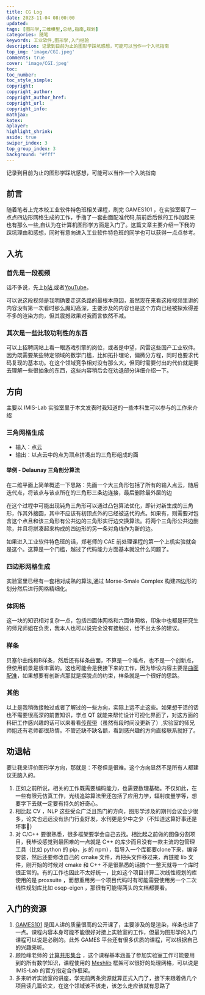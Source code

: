 ```yaml
---
title: CG Log
date: 2023-11-04 08:00:00
updated:
tags: [图形学,三维模型,总结,指南,规划]
categories: 随笔
keywords: 工业软件,图形学,入门经验
description: 记录到目前为止的图形学踩坑感想，可能可以当作一个入坑指南
top_img: 'image/CGI.jpeg'
comments: true
cover: 'image/CGI.jpeg'
toc:
toc_number:
toc_style_simple:
copyright:
copyright_author:
copyright_author_href:
copyright_url:
copyright_info:
mathjax:
katex:
aplayer:
highlight_shrink:
aside: true
swiper_index: 3
top_group_index: 3
background: "#fff"
---
```


记录到目前为止的图形学踩坑感想，可能可以当作一个入坑指南
<!-- more -->
## 前言

随着笔者上完本校工业软件特色班相关课程，刷完 GAMES101 ，在实验室帮了一点点四边形网格生成的工作，手撸了一套曲面配准代码,前前后后做的工作加起来也有那么一些,自认为在计算机图形学方面是入门了。这篇文章主要介绍一下我的踩坑理由和感想，同时有意向进入工业软件特色班的同学也可以获得一点点参考。

## 入坑

### 首先是一段视频

话不多说，先上[b站](https://www.bilibili.com/video/BV1Hk4y1q7Rz/),或者[YouTube](https://www.youtube.com/watch?v=yTimLYi9XJ4)。

可以说这段视频是我明确要走这条路的最根本原因，虽然现在来看这段视频里讲的内容没有第一次看时那么魔幻高深，主要涉及的内容也是这个方向已经被探索得差不多的渲染方向，但其震撼效果对我而言依然不减。


### 其次是一些比较功利性的东西

可以上招聘网站上看一眼游戏引擎的岗位，或者是中望，风雷这些国产工业软件。因为既需要某些特定领域的数学门槛，比如拓扑理论，偏微分方程，同时也要求代码复现的基本功。在这个领域竞争相对没有那么大，但同时需要付出的代价就是要去理解一些很抽象的东西，这些内容稍后会在劝退部分详细介绍一下。

## 方向

主要以 IMIS-Lab 实验室里于本文发表时我知道的一些本科生可以参与的工作来介绍

### 三角网格生成

*   输入：点云
*   输出：以点云中的点为顶点拼凑出的三角形组成的面

#### 举例 - Delaunay 三角剖分算法

在二维平面上简单概述一下思路：先画一个大三角形包括了所有的输入点云，随后迭代点，将该点与该点所在的三角形三条边连接，最后删除最外层的边

在这个过程中可能出现钝角三角形可以通过凸包算法优化，即针对新生成的三角形，作其外接圆，其中不应该有初顶点外的已经被迭代的点。如果有，则需要对包含这个点且和该三角形有公共边的三角形实行边交换算法。将两个三角形公共边删除，并且将拼凑起来构成的四边形的另一条对角线作为新的边。

如果进入工业软件特色班的话，郑老师的 CAE 前处理课程的第一个上机实验就会是这个。这算是一个门槛，越过了代码能力方面基本就没什么问题了。

### 四边形网格生成

实验室里已经有一套相对成熟的算法,通过 Morse-Smale Complex 构建四边形的划分然后进行网格精细化。

### 体网格

这一块的知识相对复杂一点，包括四面体网格和六面体网格，印象中也都是研究生的师兄师姐在负责，我本人也可以说完全没有接触过，给不出太多的建议。

### 样条

贝塞尔曲线和B样条，然后还有样条曲面，不算是一个难点，也不是一个创新点，但使用前景是很丰富的。这也可能会是我接下来的工作，因为毕设内容主要是[曲面配准](/blog/registration/)，如果想要有创新点那就是摆脱点的约束，样条就是一个很好的思路。

### 其他

以上是我稍微接触过或者了解过的一些方向，实际上远不止这些。如果想干活的话也不需要很高深的前置知识，学点 QT 就能来帮忙设计可视化界面了，对这方面的科研工作感兴趣的话可以来看看[传帮带](https://www.kdocs.cn/l/cfSLy50pDUwP)（虽然有段时间没更新了）,实验室的师兄师姐还有老师都很热情。不管还缺不缺名额，看到感兴趣的方向直接联系就好了。

## 劝退帖

要让我来评价图形学方向，那就是：不卷但是很难。这个方向显然不是所有人都建议无脑入的。

1.  正如之前所说，相关的工作既需要编码能力，也需要数理基础。不仅如此，在一些有限元仿真工作，光线追踪算法里还包括了应用力学，辐射度量学等，想要学下去就一定要有持久的好奇心。
2.  相比起 CV ，NLP 这些受众广泛且热门的方向，图形学涉及的期刊会议会少很多，论文也远远没有热门行业好发，水刊更是少中之少（不知道这算好事还是坏事🤪）
3.  对 C/C++ 要很熟悉，很多框架要学会自己去找。相比起之前做的图像分割项目，我毕设感觉到最困难的一点就是 C++ 的库少而且没有一款主流的包管理工具（比如 python 的 pip，js 的 npm），每导入一个库都要clone下来，编译安装，然后还要修改自己的 cmake 文件，再把头文件移过来，再链接 lib 文件，刚开始的时候对 cmake 和 C++ 不是很熟悉的话搞个一整天就导一个库时很正常的。有的工作也因此不太好统一，比如这个项目计算二次线性规划的库使用的是 proxsuite ，而想重用另一个项目代码时有可能需要使用另一个二次线性规划库比如 osqp-eigen ，那很有可能得两头的文档都要看。

## 入门的资源

1.  [GAMES101](https://sites.cs.ucsb.edu/~lingqi/teaching/games101.html) 是国人讲的质量很高的公开课了，主要涉及的是渲染，样条也讲了一点。课程内容本身可能不能很好对接上实验室的工作，但最为图形学的入门课程可以说是必刷的。此外 GAMES 平台还有很多优质的课程，可以根据自己的兴趣来听。
2.  顾险峰老师的 [计算共形集合](https://space.bilibili.com/446605493) ，这个课程基本涵盖了参加实验室工作可能要用到的所有数学知识，课程使用的 [Meshlib](https://github.com/mathsyouth/meshlib) 框架可以很好的处理网格，可以说是 IMIS-Lab 的官方指定合作框架。
3.  多来听听实验室的讲座，学完前两条资源就算正式入门了，接下来跟着做几个项目读几篇论文，在这个领域该不该走，该怎么走应该就有思路了
